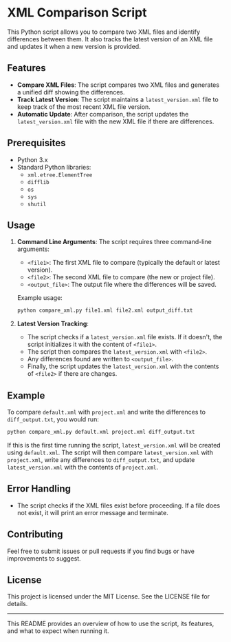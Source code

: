 
# XML Comparison Script

This Python script allows you to compare two XML files and identify differences between them. It also tracks the latest version of an XML file and updates it when a new version is provided.

## Features

- **Compare XML Files**: The script compares two XML files and generates a unified diff showing the differences.
- **Track Latest Version**: The script maintains a `latest_version.xml` file to keep track of the most recent XML file version.
- **Automatic Update**: After comparison, the script updates the `latest_version.xml` file with the new XML file if there are differences.

## Prerequisites

- Python 3.x
- Standard Python libraries:
  - `xml.etree.ElementTree`
  - `difflib`
  - `os`
  - `sys`
  - `shutil`

## Usage

1. **Command Line Arguments**: The script requires three command-line arguments:
    - `<file1>`: The first XML file to compare (typically the default or latest version).
    - `<file2>`: The second XML file to compare (the new or project file).
    - `<output_file>`: The output file where the differences will be saved.

   Example usage:
   ```bash
   python compare_xml.py file1.xml file2.xml output_diff.txt
   ```

2. **Latest Version Tracking**:
   - The script checks if a `latest_version.xml` file exists. If it doesn't, the script initializes it with the content of `<file1>`.
   - The script then compares the `latest_version.xml` with `<file2>`.
   - Any differences found are written to `<output_file>`.
   - Finally, the script updates the `latest_version.xml` with the contents of `<file2>` if there are changes.

## Example

To compare `default.xml` with `project.xml` and write the differences to `diff_output.txt`, you would run:

```bash
python compare_xml.py default.xml project.xml diff_output.txt
```

If this is the first time running the script, `latest_version.xml` will be created using `default.xml`. The script will then compare `latest_version.xml` with `project.xml`, write any differences to `diff_output.txt`, and update `latest_version.xml` with the contents of `project.xml`.

## Error Handling

- The script checks if the XML files exist before proceeding. If a file does not exist, it will print an error message and terminate.

## Contributing

Feel free to submit issues or pull requests if you find bugs or have improvements to suggest.

## License

This project is licensed under the MIT License. See the LICENSE file for details.

---

This README provides an overview of how to use the script, its features, and what to expect when running it.
